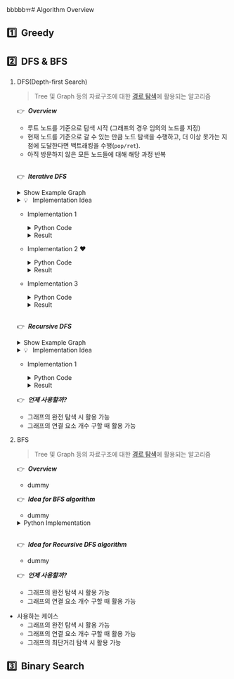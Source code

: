 bbbbbㅠ# Algorithm Overview

## :one:&nbsp; Greedy

## :two:&nbsp; DFS & BFS

1. DFS(Depth-first Search)

    > Tree 및 Graph 등의 자료구조에 대한 <u><b>경로 탐색</b></u>에 활용되는 알고리즘

    :point_right:&nbsp; ***Overview***
    - 루트 노드를 기준으로 탐색 시작 (그래프의 경우 임의의 노드를 지정)
    - 현재 노드를 기준으로 갈 수 있는 만큼 노드 탐색을 수행하고, 더 이상 못가는 지점에 도달한다면 백트래킹을 수행(`pop/ret`).
    - 아직 방문하지 않은 모든 노드들에 대해 해당 과정 반복

    </br>

    :point_right:&nbsp; ***Iterative DFS***
    <details>
      <summary>Show Example Graph</summary>

      <p align="center">
        <img width="50%" src="./figure/graph_example_01.png"/>
      </p>
    </details>

    <details>
      <summary>💡&ensp; Implementation Idea</summary>

      > - 방문은 언제 수행?: 스택에서 pop한 노드가 방문되지 않았을 때
      > 
      > - 노드 출력은 언제?: 스택에서 pop한 노드가 방문되지 않았을 때
      > 
      > - 앞으로 방문해야 할 노드가 남은 경우에 대한 반복 처리 로직은 크게 2가지 부분으로 구성됨.
      > 
      >   - 먼저, stack에서 pop한 방문해야 할 노드가 방문하지 않은 노드인 경우?
      >     - 방문/출력 처리
      > 
      >     - 해당 노드와 연결된 노드 중 방문하지 않은 노드를 앞으로 방문해야 할 노드를 저장하는 스택에 push
      > 
      >   - 다음으로, stack에서 pop한 방문해야 할 노드가 방문한적이 있는 노드인 경우?
      > 
      >     - 다음 반복을 수행: stack에 저장된 방문해야 할 노드 하나를 pop하였기 때문에, backtracing을 하는 동작으로 이해하면 편함.


      - `stack` 생성 및 초기화
        - `stack`: 방문을 진행하고자하는 노드들을 저장할 스택 생성(뒤에서부터 방문).
        - 첫 번째로 방문을 수행할 노드를 스택에 삽입

      - 스택에 저장한 방문할 노드가 남아있는 동안 반복 수행
        - 스택의 최상단 노드를 `pop`하고, 해당 노드가 아직 방문하지 않은 노드라면 `방문처리`.
          - *"DFS의 노드 탐색 순서를 출력해야 하는 경우, pop된 요소를 `출력`하면 됨."*
        - 스택에서 `pop`된 노드(`current node`)를 기준으로, 인접해있는 모든 노드 중 아직 방문하지 않은 노드를 모두 스택에 `push`.
          - *"특정 노드에서 이동 가능한 노드가 2가지 이상이 있을 때, DFS의 방문 기준은 해당 부분에서 스택(`방문할 노드 시퀀스`)에 어떤 순서로 삽입하느냐에 따라 달라짐."*
    </details>


    - Implementation 1

      <details>
        <summary>Python Code</summary>

        ```py
        class Graph:
          def __init__(self, V, is_bidirect = True):
            self.V = V # 정점의 갯수, 정점은 1부터 시작
            self.adj = [ [] for _ in range(self.V + 1)]
            self.is_bidirect = is_bidirect
            self.visited = [False for _ in range(self.V + 1)]


          def addEdge(self, v, w):
            self.adj[v].append(w)
            if self.is_bidirect == True:
              self.adj[w].append(v) # bi-directional graph

          # 정점 s로부터 아직 방문하지 않은 모든 노드에 대한 방문 수행
          def dfs(self, s = 1):
            stack = [s] # 방문할 예정인 노드들
            
            while stack:
              s = stack.pop()

              """
              스택에서 pop된 노드가 아직 방문하지 않은 노드인 경우만 출력.
              스택에 동일한 정점이 2번 들어갈 수 있기 때문.
              """
              if (not self.visited[s]):
                print(s, end=" ")
                self.visited[s] = True

              """
              정점 s와 연결된 모든 정점에 대해 순차적으로
              해당 정점이 아직 방문하지 않은 정점이라면, 스택에 삽입함.
              """
              for node in self.adj[s][::-1]:
                if (not self.visited[node]):
                  stack.append(node)
          
          
          g = Graph(8)
          g.addEdge(1, 2)
          g.addEdge(1, 3)
          g.addEdge(1, 8)
          g.addEdge(2, 7)
          g.addEdge(3, 4)
          g.addEdge(3, 5)
          g.addEdge(4, 5)
          g.addEdge(6, 7)
          g.addEdge(7, 8)

          g.dfs() # 1 -> 2 -> 7 -> 6 -> 8 -> 3 -> 4 -> 5

        ```

      </details>

      <details>
        <summary>Result</summary>

        ```
        stack: [1]
        pop: node 1 -> visit
        visited_seq: [1]
        push: node 8
        push: node 3
        push: node 2

        stack: [8, 3, 2]
        pop: node 2 -> visit
        visited_seq: [1, 2]
        push: node 7

        stack: [8, 3, 7]
        pop: node 7 -> visit
        visited_seq: [1, 2, 7]
        push: node 8
        push: node 6

        stack: [8, 3, 8, 6]
        pop: node 6 -> visit
        visited_seq: [1, 2, 7, 6]

        stack: [8, 3, 8]
        pop: node 8 -> visit
        visited_seq: [1, 2, 7, 6, 8]

        stack: [8, 3]
        pop: node 3 -> visit
        visited_seq: [1, 2, 7, 6, 8, 3]
        push: node 5
        push: node 4

        stack: [8, 5, 4]
        pop: node 4 -> visit
        visited_seq: [1, 2, 7, 6, 8, 3, 4]
        push: node 5

        stack: [8, 5, 5]
        pop: node 5 -> visit
        visited_seq: [1, 2, 7, 6, 8, 3, 4, 5]

        stack: [8, 5]
        visited_seq: [1, 2, 7, 6, 8, 3, 4, 5]

        stack: [8]
        visited_seq: [1, 2, 7, 6, 8, 3, 4, 5]
        ```
      </details>

    - Implementation 2 :heart:

      <details>
        <summary>Python Code</summary>

        ```py
        class Graph:
          def __init__(self, V):
            self.V = V # 정점의 갯수, 정점은 1부터 시작
            self.adj = [ [] for _ in range(self.V + 1)]
            self.visited = [False for _ in range(self.V + 1)]

          def addEdge(self, v, w):
            self.adj[v].append(w)
            self.adj[w].append(v) # bi-directional graph

          # 정점 s로부터 아직 방문하지 않은 모든 노드에 대한 방문 수행
          def dfs(self, s = 1):
            stack = [s]
            #visited_seq = []

            while stack:
              #print('stack: {}'.format(stack))
              s = stack.pop()
              #print('current node: {}'.format(s))

              if self.visited[s] == False:
                self.visited[s] = True
                #visited_seq.append(s)
                #print('visit: node {}'.format(s))

                for node in self.adj[s][::-1]:
                  if self.visited[node] == False:
                    stack.append(node)
                    #print('push: node {}'.format(s))

              #print('visited_seq: {}'.format(visited_seq))
              #print('')

        g = Graph(8)
        g.addEdge(1, 2)
        g.addEdge(1, 3)
        g.addEdge(1, 8)
        g.addEdge(2, 7)
        g.addEdge(3, 4)
        g.addEdge(3, 5)
        g.addEdge(4, 5)
        g.addEdge(6, 7)
        g.addEdge(7, 8)

        g.dfs() # 1 -> 2 -> 7 -> 6 -> 8 -> 3 -> 4 -> 5

        ```
      </details>

      <details>
        <summary>Result</summary>

        ```
        stack: [1]
        current node: 1
        visited: node 1
        push: node 1
        push: node 1
        push: node 1
        visited_seq: [1]

        stack: [8, 3, 2]
        current node: 2
        visited: node 2
        push: node 2
        visited_seq: [1, 2]

        stack: [8, 3, 7]
        current node: 7
        visited: node 7
        push: node 7
        push: node 7
        visited_seq: [1, 2, 7]

        stack: [8, 3, 8, 6]
        current node: 6
        visited: node 6
        visited_seq: [1, 2, 7, 6]

        stack: [8, 3, 8]
        current node: 8
        visited: node 8
        visited_seq: [1, 2, 7, 6, 8]

        stack: [8, 3]
        current node: 3
        visited: node 3
        push: node 3
        push: node 3
        visited_seq: [1, 2, 7, 6, 8, 3]

        stack: [8, 5, 4]
        current node: 4
        visited: node 4
        push: node 4
        visited_seq: [1, 2, 7, 6, 8, 3, 4]

        stack: [8, 5, 5]
        current node: 5
        visited: node 5
        visited_seq: [1, 2, 7, 6, 8, 3, 4, 5]

        stack: [8, 5]
        current node: 5
        visited_seq: [1, 2, 7, 6, 8, 3, 4, 5]

        stack: [8]
        current node: 8
        visited_seq: [1, 2, 7, 6, 8, 3, 4, 5]
        ```
      </details>


     - Implementation 3

        <details>
          <summary>Python Code</summary>

          ```py
          class Graph:
            def __init__(self, V, is_bidirect = True):
              self.V = V # 정점의 갯수, 정점은 1부터 시작
              self.adj = [ [] for _ in range(self.V + 1)]
              self.is_bidirect = is_bidirect
              self.visited = [False for _ in range(self.V + 1)]


            def addEdge(self, v, w):
              self.adj[v].append(w)
              if self.is_bidirect == True:
                self.adj[w].append(v) # bi-directional graph

            # 정점 s로부터 아직 방문하지 않은 모든 노드에 대한 방문 수행
            def dfs(self, s = 1):
              stack = [s]
              visited_seq = []

              while stack:
                print('stack: {}'.format(stack))
                s = stack.pop()
                print('current node: {}'.format(s))


                if self.visited[s] == False:
                  self.visited[s] = True
                  visited_seq.append(s)
                  print('visit: node {}'.format(s))

                  stack.extend(self.adj[s][::-1])
                  print('push: node {}'.format(self.adj[s]))


                print('visited_seq: {}'.format(visited_seq))
                print('')

          g = Graph(8)
          g.addEdge(1, 2)
          g.addEdge(1, 3)
          g.addEdge(1, 8)
          g.addEdge(2, 7)
          g.addEdge(3, 4)
          g.addEdge(3, 5)
          g.addEdge(4, 5)
          g.addEdge(6, 7)
          g.addEdge(7, 8)

          g.dfs() # 1 -> 2 -> 7 -> 6 -> 8 -> 3 -> 4 -> 5
          ```

        </details>

        <details>
          <summary>Result</summary>

          ```
          stack: [1]
          current node: 1
          visit: node 1
          push: node [2, 3, 8]
          visited_seq: [1]

          stack: [8, 3, 2]
          current node: 2
          visit: node 2
          push: node [1, 7]
          visited_seq: [1, 2]

          stack: [8, 3, 7, 1]
          current node: 1
          visited_seq: [1, 2]

          stack: [8, 3, 7]
          current node: 7
          visit: node 7
          push: node [2, 6, 8]
          visited_seq: [1, 2, 7]

          stack: [8, 3, 8, 6, 2]
          current node: 2
          visited_seq: [1, 2, 7]

          stack: [8, 3, 8, 6]
          current node: 6
          visit: node 6
          push: node [7]
          visited_seq: [1, 2, 7, 6]

          stack: [8, 3, 8, 7]
          current node: 7
          visited_seq: [1, 2, 7, 6]

          stack: [8, 3, 8]
          current node: 8
          visit: node 8
          push: node [1, 7]
          visited_seq: [1, 2, 7, 6, 8]

          stack: [8, 3, 7, 1]
          current node: 1
          visited_seq: [1, 2, 7, 6, 8]

          stack: [8, 3, 7]
          current node: 7
          visited_seq: [1, 2, 7, 6, 8]

          stack: [8, 3]
          current node: 3
          visit: node 3
          push: node [1, 4, 5]
          visited_seq: [1, 2, 7, 6, 8, 3]

          stack: [8, 5, 4, 1]
          current node: 1
          visited_seq: [1, 2, 7, 6, 8, 3]

          stack: [8, 5, 4]
          current node: 4
          visit: node 4
          push: node [3, 5]
          visited_seq: [1, 2, 7, 6, 8, 3, 4]

          stack: [8, 5, 5, 3]
          current node: 3
          visited_seq: [1, 2, 7, 6, 8, 3, 4]

          stack: [8, 5, 5]
          current node: 5
          visit: node 5
          push: node [3, 4]
          visited_seq: [1, 2, 7, 6, 8, 3, 4, 5]

          stack: [8, 5, 4, 3]
          current node: 3
          visited_seq: [1, 2, 7, 6, 8, 3, 4, 5]

          stack: [8, 5, 4]
          current node: 4
          visited_seq: [1, 2, 7, 6, 8, 3, 4, 5]

          stack: [8, 5]
          current node: 5
          visited_seq: [1, 2, 7, 6, 8, 3, 4, 5]

          stack: [8]
          current node: 8
          visited_seq: [1, 2, 7, 6, 8, 3, 4, 5]
          ```

        </details>

    </br>

    :point_right:&nbsp; ***Recursive DFS***
    
    <details>
      <summary>Show Example Graph</summary>

      <p align="center">
        <img width="50%" src="./figure/graph_example_01.png"/>
      </p>
    </details>

    <details>
      <summary>💡&ensp; Implementation Idea</summary>

      > - 탐색 시작 정점부터 시작하여 연결된 노드들이 아직 방문하지 않은 노드라면 DFS 탐색 수행

    </details>

    - Implementation 1
      <details>
        <summary>Python Code</summary>

        ```py

        ```

      </details>

      <details>
        <summary>Result</summary>

        ```py

        ```

      </details>

    :point_right:&nbsp; ***언제 사용할까?***
      - 그래프의 완전 탐색 시 활용 가능
      - 그래프의 연결 요소 개수 구할 때 활용 가능

2. BFS

    > Tree 및 Graph 등의 자료구조에 대한 <u><b>경로 탐색</b></u>에 활용되는 알고리즘

    :point_right:&nbsp; ***Overview***
    - dummy

    :point_right:&nbsp; ***Idea for BFS algorithm***
    - dummy
    
    <details>
      <summary>Python Implementation</summary>

      ```py

      ```

    </details>

    </br>

    :point_right:&nbsp; ***Idea for Recursive DFS algorithm***
    - dummy


    :point_right:&nbsp; ***언제 사용할까?***
      - 그래프의 완전 탐색 시 활용 가능
      - 그래프의 연결 요소 개수 구할 때 활용 가능

* 사용하는 케이스
  * 그래프의 완전 탐색 시 활용 가능
  * 그래프의 연결 요소 개수 구할 때 활용 가능
  * 그래프의 최단거리 탐색 시 활용 가능

## :three:&nbsp; Binary Search

